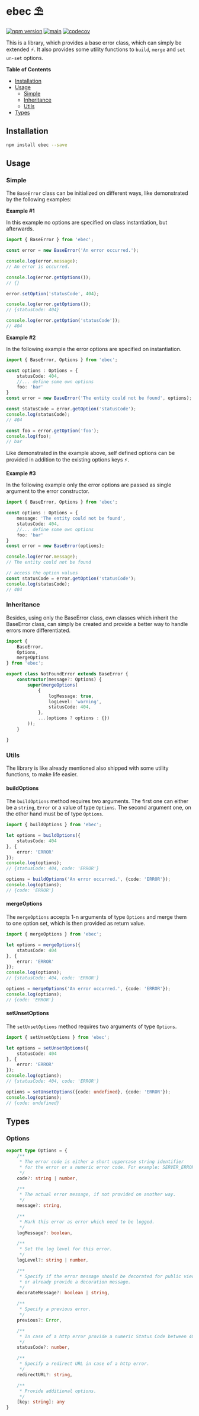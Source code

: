 # ebec ⛱

[![npm version](https://badge.fury.io/js/@ebec%2Fcore.svg)](https://badge.fury.io/js/@ebec%2Fcore)
[![main](https://github.com/Tada5hi/ebec/actions/workflows/main.yml/badge.svg)](https://github.com/Tada5hi/ebec/actions/workflows/main.yml)
[![codecov](https://codecov.io/gh/tada5hi/ebec/branch/master/graph/badge.svg?token=RFYI5CVQK4)](https://codecov.io/gh/tada5hi/ebec)

This is a library, which provides a base error class, which can simply be extended ⚡.
It also provides some utility functions to `build`, `merge` and `set un-set` options. 

**Table of Contents**

- [Installation](#installation)
- [Usage](#usage)
    - [Simple](#simple)
    - [Inheritance](#inheritance)
    - [Utils](#utils)
- [Types](#types)

## Installation

```bash
npm install ebec --save
```

## Usage

### Simple
The `BaseError` class can be initialized on different ways, like demonstrated by the following examples:

**Example #1**

In this example no options are specified on class instantiation, but afterwards.
```typescript
import { BaseError } from 'ebec';

const error = new BaseError('An error occurred.');

console.log(error.message);
// An error is occurred.

console.log(error.getOptions());
// {}

error.setOption('statusCode', 404);

console.log(error.getOptions());
// {statusCode: 404}

console.log(error.getOption('statusCode'));
// 404
```

**Example #2**

In the following example the error options are specified on instantiation.

```typescript
import { BaseError, Options } from 'ebec';

const options : Options = {
    statusCode: 404,
    //... define some own options
    foo: 'bar'
}
const error = new BaseError('The entity could not be found', options);

const statusCode = error.getOption('statusCode');
console.log(statusCode);
// 404

const foo = error.getOption('foo');
console.log(foo);
// bar
```
Like demonstrated in the example above, self defined options can be provided in addition to 
the existing options keys ⚡.

**Example #3**

In the following example only the error options are passed as single argument to the error constructor.

```typescript
import { BaseError, Options } from 'ebec';

const options : Options = {
    message: 'The entity could not be found',
    statusCode: 404,
    //... define some own options
    foo: 'bar'
}
const error = new BaseError(options);

console.log(error.message);
// The entity could not be found

// access the option values
const statusCode = error.getOption('statusCode');
console.log(statusCode);
// 404
```


### Inheritance

Besides, using only the BaseError class, own classes which inherit the BaseError class,
can simply be created and provide a better way to handle errors more differentiated.

```typescript
import {
    BaseError, 
    Options,
    mergeOptions
} from 'ebec';

export class NotFoundError extends BaseError {
    constructor(message?: Options) {
        super(mergeOptions(
            {
                logMessage: true,
                logLevel: 'warning',
                statusCode: 404,   
            },
            ...(options ? options : {})
        ));
    }

}
```

### Utils

The library is like already mentioned also shipped with some utility functions, to make life easier.

#### buildOptions
The `buildOptions` method requires two arguments. The first one can either be a `string`, `Error` or a
value of type `Options`. The second argument one, on the other hand must be of type `Options`.

```typescript
import { buildOptions } from 'ebec';

let options = buildOptions({
    statusCode: 404
}, {
    error: 'ERROR'
});
console.log(options);
// {statusCode: 404, code: 'ERROR'}

options = buildOptions('An error occurred.', {code: 'ERROR'});
console.log(options);
// {code: 'ERROR'}
```

#### mergeOptions

The `mergeOptions` accepts 1-n arguments of type `Options` and merge them to one option set,
which is then provided as return value.

```typescript
import { mergeOptions } from 'ebec';

let options = mergeOptions({
    statusCode: 404
}, {
    error: 'ERROR'
});
console.log(options);
// {statusCode: 404, code: 'ERROR'}

options = mergeOptions('An error occurred.', {code: 'ERROR'});
console.log(options);
// {code: 'ERROR'}
```

#### setUnsetOptions
The `setUnsetOptions` method requires two arguments of type `Options`.

```typescript
import { setUnsetOptions } from 'ebec';

let options = setUnsetOptions({
    statusCode: 404
}, {
    error: 'ERROR'
});
console.log(options);
// {statusCode: 404, code: 'ERROR'}

options = setUnsetOptions({code: undefined}, {code: 'ERROR'});
console.log(options);
// {code: undefined}
```
## Types

### Options
```typescript
export type Options = {
    /**
     * The error code is either a short uppercase string identifier 
     * for the error or a numeric error code. For example: SERVER_ERROR
     */
    code?: string | number,

    /**
     * The actual error message, if not provided on another way.
     */
    message?: string,

    /**
     * Mark this error as error which need to be logged.
     */
    logMessage?: boolean,

    /**
     * Set the log level for this error.
     */
    logLevel?: string | number,

    /**
     * Specify if the error message should be decorated for public view
     * or already provide a decoration message.
     */
    decorateMessage?: boolean | string,

    /**
     * Specify a previous error.
     */
    previous?: Error,

    /**
     * In case of a http error provide a numeric Status Code between 400-599.
     */
    statusCode?: number,

    /**
     * Specify a redirect URL in case of a http error.
     */
    redirectURL?: string,

    /**
     * Provide additional options.
     */
    [key: string]: any
}
```
